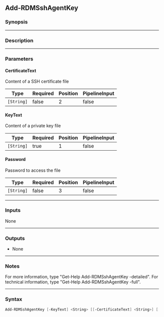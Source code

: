 Add-RDMSshAgentKey
------------------

### Synopsis

---

### Description

---

### Parameters
#### **CertificateText**
Content of a SSH certificate file

|Type      |Required|Position|PipelineInput|
|----------|--------|--------|-------------|
|`[String]`|false   |2       |false        |

#### **KeyText**
Content of a private key file

|Type      |Required|Position|PipelineInput|
|----------|--------|--------|-------------|
|`[String]`|true    |1       |false        |

#### **Password**
Password to access the file

|Type      |Required|Position|PipelineInput|
|----------|--------|--------|-------------|
|`[String]`|false   |3       |false        |

---

### Inputs
None

---

### Outputs
* None

---

### Notes
For more information, type "Get-Help Add-RDMSshAgentKey -detailed". For technical information, type "Get-Help Add-RDMSshAgentKey -full".

---

### Syntax
```PowerShell
Add-RDMSshAgentKey [-KeyText] <String> [[-CertificateText] <String>] [[-Password] <String>] [<CommonParameters>]
```

